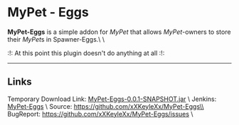 # MyPet - Eggs

**MyPet-Eggs** is a simple addon for *MyPet* that allows *MyPet*-owners to store their *MyPet*s in Spawner-Eggs.\\
\\

:!: At this point this plugin doesn't do anything at all :!:

----

## Links

Temporary Download Link: [MyPet-Eggs-0.0.1-SNAPSHOT.jar](http://build.keyle.de/job/MyPet-Eggs/lastSuccessfulBuild/artifact/target/MyPet-Eggs-0.0.1-SNAPSHOT.jar) \\
Jenkins: [MyPet-Eggs](http://build.keyle.de/job/MyPet-Eggs/) \\
Source: https://github.com/xXKeyleXx/MyPet-Eggs\\
BugReport: https://github.com/xXKeyleXx/MyPet-Eggs/issues \\
